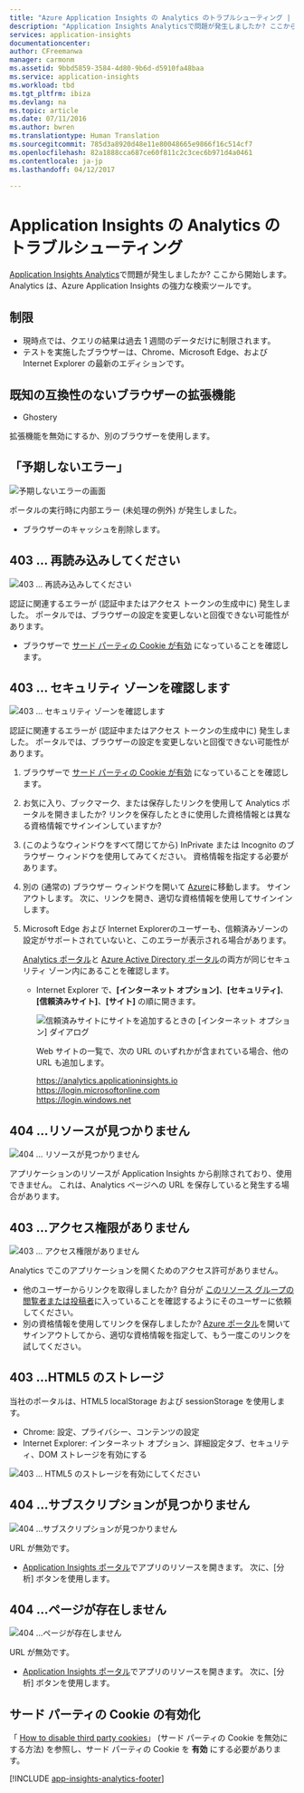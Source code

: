 ```yaml
---
title: "Azure Application Insights の Analytics のトラブルシューティング | Microsoft Docs"
description: "Application Insights Analyticsで問題が発生しましたか? ここから開始します。 "
services: application-insights
documentationcenter: 
author: CFreemanwa
manager: carmonm
ms.assetid: 9bbd5859-3584-4d80-9b6d-d5910fa48baa
ms.service: application-insights
ms.workload: tbd
ms.tgt_pltfrm: ibiza
ms.devlang: na
ms.topic: article
ms.date: 07/11/2016
ms.author: bwren
ms.translationtype: Human Translation
ms.sourcegitcommit: 785d3a8920d48e11e80048665e9866f16c514cf7
ms.openlocfilehash: 82a1888cca687ce60f811c2c3cec6b971d4a0461
ms.contentlocale: ja-jp
ms.lasthandoff: 04/12/2017

---
```

# <a name="troubleshoot-analytics-in-application-insights"></a>Application Insights の Analytics のトラブルシューティング
[Application Insights Analytics](app-insights-analytics.md)で問題が発生しましたか? ここから開始します。 Analytics は、Azure Application Insights の強力な検索ツールです。

## <a name="limits"></a>制限
* 現時点では、クエリの結果は過去 1 週間のデータだけに制限されます。
* テストを実施したブラウザーは、Chrome、Microsoft Edge、および Internet Explorer の最新のエディションです。

## <a name="known-incompatible-browser-extensions"></a>既知の互換性のないブラウザーの拡張機能
* Ghostery

拡張機能を無効にするか、別のブラウザーを使用します。

## <a name="e-a"></a> 「予期しないエラー」
![予期しないエラーの画面](./media/app-insights-analytics-troubleshooting/010.png)

ポータルの実行時に内部エラー (未処理の例外) が発生しました。

* ブラウザーのキャッシュを削除します。 

## <a name="e-b"></a>403 ... 再読み込みしてください
![403 ... 再読み込みしてください](./media/app-insights-analytics-troubleshooting/020.png)

認証に関連するエラーが (認証中またはアクセス トークンの生成中に) 発生しました。 ポータルでは、ブラウザーの設定を変更しないと回復できない可能性があります。

* ブラウザーで [サード パーティの Cookie が有効](#cookies) になっていることを確認します。 

## <a name="authentication"></a>403 ... セキュリティ ゾーンを確認します
![403 ... セキュリティ ゾーンを確認します](./media/app-insights-analytics-troubleshooting/030.png)

認証に関連するエラーが (認証中またはアクセス トークンの生成中に) 発生しました。 ポータルでは、ブラウザーの設定を変更しないと回復できない可能性があります。

1. ブラウザーで [サード パーティの Cookie が有効](#cookies) になっていることを確認します。 
2. お気に入り、ブックマーク、または保存したリンクを使用して Analytics ポータルを開きましたか? リンクを保存したときに使用した資格情報とは異なる資格情報でサインインしていますか?
3. (このようなウィンドウをすべて閉じてから) InPrivate または Incognito のブラウザー ウィンドウを使用してみてください。 資格情報を指定する必要があります。 
4. 別の (通常の) ブラウザー ウィンドウを開いて [Azure](https://portal.azure.com)に移動します。 サインアウトします。 次に、リンクを開き、適切な資格情報を使用してサインインします。
5. Microsoft Edge および Internet Explorerのユーザーも、信頼済みゾーンの設定がサポートされていないと、このエラーが表示される場合があります。
   
    [Analytics ポータル](https://analytics.applicationinsights.io)と [Azure Active Directory ポータル](https://portal.azure.com)の両方が同じセキュリティ ゾーン内にあることを確認します。
   
   * Internet Explorer で、**[インターネット オプション]**、**[セキュリティ]**、**[信頼済みサイト]**、**[サイト]** の順に開きます。
     
     ![信頼済みサイトにサイトを追加するときの [インターネット オプション] ダイアログ](./media/app-insights-analytics-troubleshooting/033.png)
     
     Web サイトの一覧で、次の URL のいずれかが含まれている場合、他の URL も追加します。
     
     https://analytics.applicationinsights.io<br/>
     https://login.microsoftonline.com<br/>
     https://login.windows.net

## <a name="e-d"></a>404 ...リソースが見つかりません
![404 ... リソースが見つかりません](./media/app-insights-analytics-troubleshooting/040.png)

アプリケーションのリソースが Application Insights から削除されており、使用できません。 これは、Analytics ページへの URL を保存していると発生する場合があります。

## <a name="e-e"></a>403 ...アクセス権限がありません
![403 ... アクセス権限がありません](./media/app-insights-analytics-troubleshooting/050.png)

Analytics でこのアプリケーションを開くためのアクセス許可がありません。

* 他のユーザーからリンクを取得しましたか? 自分が [このリソース グループの閲覧者または投稿者](app-insights-resources-roles-access-control.md)に入っていることを確認するようにそのユーザーに依頼してください。
* 別の資格情報を使用してリンクを保存しましたか? [Azure ポータル](https://portal.azure.com)を開いてサインアウトしてから、適切な資格情報を指定して、もう一度このリンクを試してください。

## <a name="html-storage"></a>403 ...HTML5 のストレージ
当社のポータルは、HTML5 localStorage および sessionStorage を使用します。

* Chrome: 設定、プライバシー、コンテンツの設定
* Internet Explorer: インターネット オプション、詳細設定タブ、セキュリティ、DOM ストレージを有効にする

![403 ... HTML5 のストレージを有効にしてください](./media/app-insights-analytics-troubleshooting/060.png)

## <a name="e-g"></a>404 ...サブスクリプションが見つかりません
![404 ...サブスクリプションが見つかりません](./media/app-insights-analytics-troubleshooting/070.png)

URL が無効です。 

* [Application Insights ポータル](https://portal.azure.com)でアプリのリソースを開きます。 次に、[分析] ボタンを使用します。

## <a name="e-h"></a>404 ...ページが存在しません
![404 ...ページが存在しません](./media/app-insights-analytics-troubleshooting/080.png)

URL が無効です。

* [Application Insights ポータル](https://portal.azure.com)でアプリのリソースを開きます。 次に、[分析] ボタンを使用します。

## <a name="cookies"></a>サード パーティの Cookie の有効化
  「 [How to disable third party cookies](http://www.digitalcitizen.life/how-disable-third-party-cookies-all-major-browsers)」 (サード パーティの Cookie を無効にする方法) を参照し、サード パーティの Cookie を **有効** にする必要があります。


[!INCLUDE [app-insights-analytics-footer](../../includes/app-insights-analytics-footer.md)]


